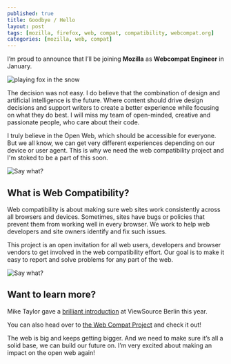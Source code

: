 ```yaml
---
published: true
title: Goodbye / Hello
layout: post
tags: [mozilla, firefox, web, compat, compatibility, webcompat.org]
categories: [mozilla, web, compat]
---
```

I’m proud to announce that I’ll be joining **Mozilla** as **Webcompat Engineer** in January.

<img src="https://media.giphy.com/media/5Dg0E3yOryWE8/giphy.gif" alt="playing fox in the snow" />


The decision was not easy. I do believe that the combination of design and artificial intelligence is the future. Where content should drive design decisions and support writers to create a better experience while focusing on what they do best. I  will miss my team of open-minded, creative and passionate people, who care about their code.


I truly believe in the Open Web, which should be accessible for everyone. But we all know, we can get very different experiences depending on our device or user agent. This is why we need the web compatibility project and I'm stoked to be a part of this soon.

<img src="https://media.giphy.com/media/3o6ozmdOeex4TnABz2/giphy.gif" alt="Say what?" />



## What is Web Compatibility?

Web compatibility is about making sure web sites work consistently across all browsers and devices. Sometimes, sites have bugs or policies that prevent them from working well in every browser. We work to help web developers and site owners identify and fix such issues.

This project is an open invitation for all web users, developers and browser vendors to get involved in the web compatibility effort. Our goal is to make it easy to report and solve problems for any part of the web.

<img src="https://media.giphy.com/media/3o7abBP0nMjrdIvaCY/giphy.gif" alt="Say what?" />



## Want to learn more?
Mike Taylor gave a [brilliant introduction](https://www.youtube.com/watch?v=q2kK_wd1xzY) at ViewSource Berlin this year. 

You can also head over to [the Web Compat Project](https://webcompat.com/) and check it out!



The web is big and keeps getting bigger. And we need to make sure it’s all a solid base, we can build our future on. I’m very excited about making an impact on the open web again!